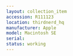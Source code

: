 ```yaml
---
layout: collection_item
accession: R111123
location: thirdnerd_hq
manufacturer: Apple
model: Macintosh SE
serial: 
status: working
---
```


